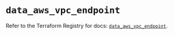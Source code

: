 # `data_aws_vpc_endpoint`

Refer to the Terraform Registry for docs: [`data_aws_vpc_endpoint`](https://registry.terraform.io/providers/hashicorp/aws/6.14.0/docs/data-sources/vpc_endpoint).
